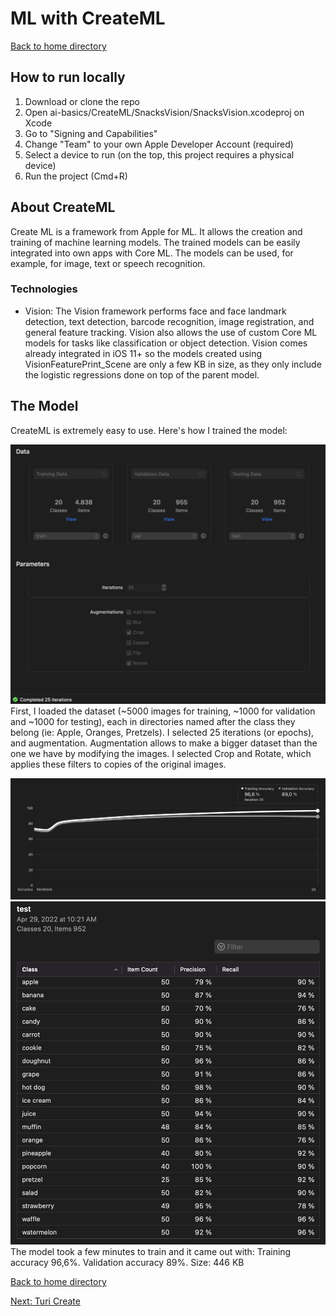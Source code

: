 # ML with CreateML

[Back to home directory](https://github.com/valentinsilvera/ai-basics)

## How to run locally

1. Download or clone the repo
2. Open ai-basics/CreateML/SnacksVision/SnacksVision.xcodeproj on Xcode
3. Go to "Signing and Capabilities"
4. Change "Team" to your own Apple Developer Account (required)
5. Select a device to run (on the top, this project requires a physical device)
6. Run the project (Cmd+R)

## About CreateML
Create ML is a framework from Apple for ML. It allows the creation and training of machine learning models. The trained models can be easily integrated into own apps with Core ML. The models can be used, for example, for image, text or speech recognition.

### Technologies

- Vision: The Vision framework performs face and face landmark detection, text detection, barcode recognition, image registration, and general feature tracking. Vision also allows the use of custom Core ML models for tasks like classification or object detection. Vision comes already integrated in iOS 11+ so the models created using VisionFeaturePrint_Scene are only a few KB in size, as they only include the logistic regressions done on top of the parent model.

## The Model

CreateML is extremely easy to use. Here's how I trained the model:

![](https://github.com/valentinsilvera/ai-basics/blob/main/Assets/createml3.png)
First, I loaded the dataset (~5000 images for training, ~1000 for validation and ~1000 for testing), each in directories named after the class they belong (ie: Apple, Oranges, Pretzels). I selected 25 iterations (or epochs), and augmentation. Augmentation allows to make a bigger dataset than the one we have by modifying the images. I selected Crop and Rotate, which applies these filters to copies of the original images.

![](https://github.com/valentinsilvera/ai-basics/blob/main/Assets/createml1.png)
![](https://github.com/valentinsilvera/ai-basics/blob/main/Assets/createml2.png)
The model took a few minutes to train and it came out with: Training accuracy 96,6%. Validation accuracy 89%. Size: 446 KB

[Back to home directory](https://github.com/valentinsilvera/ai-basics)

[Next: Turi Create](https://github.com/valentinsilvera/ai-basics/tree/main/TuriCreate)
